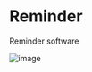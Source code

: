# Reminder
Reminder software

![image](https://user-images.githubusercontent.com/77125487/198832026-a1b00c5f-1cee-476b-9219-16f36513dfcd.png)
